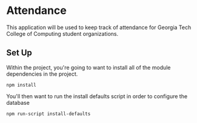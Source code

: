 # Attendance

This application will be used to keep track of attendance for Georgia Tech College of Computing student organizations.

## Set Up

Within the project, you're going to want to install all of the module dependencies in the project.

    npm install

You'll then want to run the install defaults script in order to configure the database

    npm run-script install-defaults
